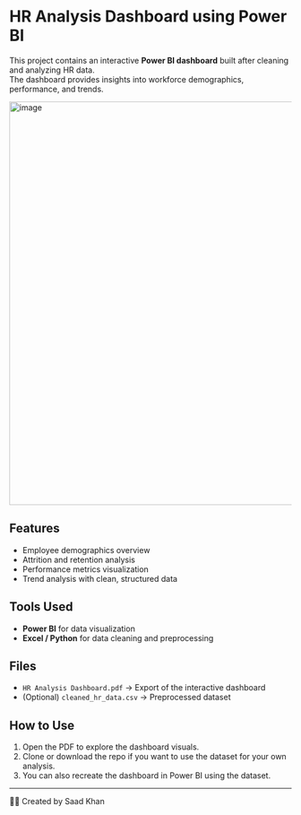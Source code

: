 # HR Analysis Dashboard using Power BI

This project contains an interactive **Power BI dashboard** built after cleaning and analyzing HR data.  
The dashboard provides insights into workforce demographics, performance, and trends.

<img width="1273" height="720" alt="image" src="https://github.com/user-attachments/assets/aadf76ab-4e87-4bbe-ad7b-a45e3c99afab" />


## Features
- Employee demographics overview  
- Attrition and retention analysis  
- Performance metrics visualization  
- Trend analysis with clean, structured data  

## Tools Used
- **Power BI** for data visualization  
- **Excel / Python** for data cleaning and preprocessing  

## Files
- `HR Analysis Dashboard.pdf` → Export of the interactive dashboard  
- (Optional) `cleaned_hr_data.csv` → Preprocessed dataset  

## How to Use
1. Open the PDF to explore the dashboard visuals.  
2. Clone or download the repo if you want to use the dataset for your own analysis.  
3. You can also recreate the dashboard in Power BI using the dataset.

---
👨‍💻 Created by Saad Khan
